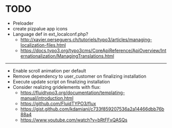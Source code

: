 # TODO
* Preloader
* create pizpalue app icons
* Language def in ext_localconf.php? 
  * http://xavier.perseguers.ch/tutoriels/typo3/articles/managing-localization-files.html
  * https://docs.typo3.org/typo3cms/CoreApiReference/ApiOverview/Internationalization/ManagingTranslations.html

---
* Enable scroll animation per default
* Remove dependency to user_customer on finalizing installation
* Execute update script on finalizing installation
* Consider realizing gridelements with flux:
  * https://fluidtypo3.org/documentation/templating-manual/introduction.html
  * https://github.com/FluidTYPO3/flux
  * https://gist.github.com/kdamiani/c733f859207536a2a14466dbb76b88a4
  * https://www.youtube.com/watch?v=bRtFFxQASQs
